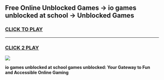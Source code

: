 
## Free Online Unblocked Games → io games unblocked at school → Unblocked Games
<h3>
<a href="https://premium.freeplayer.one?title=io_games_unblocked_at_school&ref=21F">CLICK TO PLAY</a></h3>
<hr>

<h3>
<a href="https://premium.freeplayer.one?title=io_games_unblocked_at_school&ref=21F">CLICK 2 PLAY</a>
  
</h3>

<a href="https://premium.freeplayer.one?title=io_games_unblocked_at_school&ref=21F/"><img src="https://clearcache.store/games.png"></a>


**io games unblocked at school games unblocked: Your Gateway to Fun and Accessible Online Gaming**
